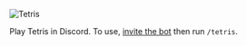 ![Tetris](https://user-images.githubusercontent.com/29491356/129475438-c0c3e4c4-e2b9-483c-8ceb-cb97dc70da09.png)

Play Tetris in Discord. 
To use, [invite the bot](https://discord.com/api/oauth2/authorize?client_id=873850504696963072&permissions=0&scope=bot%20applications.commands) then run `/tetris`.
